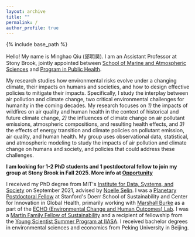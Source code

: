 ```yaml
---
layout: archive
title: ""
permalink: /
author_profile: true
---
```


{% include base_path %}

Hello! My name is Minghao Qiu (邱明昊). I am an Assistant Professor at Stony Brook, jointly appointed between [School of Marine and Atmospheric Sciences](https://www.stonybrook.edu/somas/people/) and [Program in Public Health](https://publichealth.stonybrookmedicine.edu/faculty/corefaculty). 

My research studies how environmental risks evolve under a changing climate, their impacts on humans and societies, and how to design effective policies to mitigate their impacts. Specifically, I study the interplay between air pollution and climate change, two critical environmental challenges for humanity in the coming decades. My research focuses on *1)* the impacts of wildfires on air quality and human health in the context of historical and future climate change, *2)* the influences of climate change on air pollutant emissions, atmospheric compositions, and resulting health effects, and *3)* the effects of energy transition and climate policies on pollutant emission, air quality, and human health. My group uses observational data, statistical, and atmospheric modeling to study the impacts of air pollution and climate change on humans and society, and policies that could address these challenges. 

**I am looking for 1-2 PhD students and 1 postdoctoral fellow to join my group at Stony Brook in Fall 2025. More info at [Opportunity](https://mhqiu.github.io/opportunity/)**

I received my PhD degree from MIT's [Institute for Data, Systems, and Society](https://idss.mit.edu/) on September 2021, advised by [Noelle Selin](http://www.selingroup.org/noelle-eckley-selin). I was a [Planetary Postdoctoral Fellow](https://globalhealth.stanford.edu/planetary-health-fellowship/how-climate-change-exacerbates-air-pollution-and-its-health-impacts.html/) at Stanford's Doerr School of Sustainability and Center for Innovation in Global Health, primarily working with [Marshall Burke](https://web.stanford.edu/~mburke/) as a part of the [ECHO (Environmental Change and Human Outcomes) Lab](https://www.stanfordecholab.com/). I was a [Martin Family Fellow of Sustainability](https://martin-fellows.mit.edu/) and a recipient of fellowship from the [Young Scientist Summer Program at IIASA](https://iiasa.ac.at/web/home/education/yssp/Young_Scientists_Summer_Program.html). I received bachelor degrees in environmental sciences and economics from Peking University in Beijing. 



